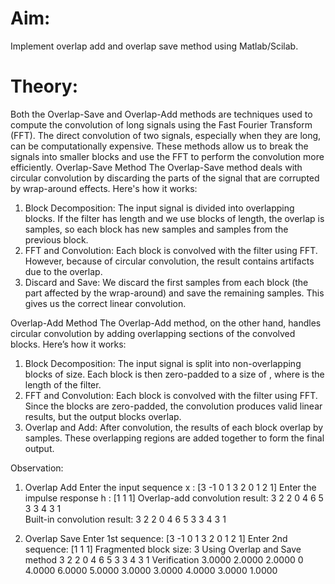 # Aim:
Implement overlap add and overlap save method using Matlab/Scilab.

# Theory:
Both the Overlap-Save and Overlap-Add methods are techniques used to compute the convolution of long signals using the Fast Fourier Transform (FFT). The direct convolution of two signals, especially when they are long, can be computationally expensive. These methods allow us to break the signals into smaller blocks and use the FFT to perform the convolution more efficiently.
Overlap-Save Method
The Overlap-Save method deals with circular convolution by discarding the parts of the signal that are corrupted by wrap-around effects. Here's how it works:
1. Block Decomposition: The input signal is divided into overlapping blocks. If the filter has length and we use blocks of length, the overlap is  samples, so each block has  new samples and  samples from the previous block.
2. FFT and Convolution: Each block is convolved with the filter using FFT. However, because of circular convolution, the result contains artifacts due to the overlap.
3. Discard and Save: We discard the first samples from each block (the part affected by the wrap-around) and save the remaining samples. This gives us the correct linear convolution.

Overlap-Add Method
The Overlap-Add method, on the other hand, handles circular convolution by adding overlapping sections of the convolved blocks. Here’s how it works:
1. Block Decomposition: The input signal is split into non-overlapping blocks of size. Each block is then zero-padded to a size of , where  is the length of the filter.
2. FFT and Convolution: Each block is convolved with the filter using FFT. Since the blocks are zero-padded, the convolution produces valid linear results, but the output blocks overlap.
3. Overlap and Add: After convolution, the results of each block overlap by samples. These overlapping regions are added together to form the final output.

Observation:
1. Overlap Add
Enter the input sequence x : [3 -1 0 1 3 2 0 1 2 1]
Enter the impulse response h : [1 1 1]
Overlap-add convolution result:
     3     2     2     0     4     6     5     3     3     4     3     1   
Built-in convolution result:
     3     2     2     0     4     6     5     3     3     4     3     1
   
3. Overlap Save
Enter 1st sequence: [3 -1 0 1 3 2 0 1 2 1]
Enter 2nd sequence: [1 1 1]
Fragmented block size: 3
Using Overlap and Save method
     3     2     2     0     4     6     5     3     3     4     3     1
   Verification
    3.0000    2.0000    2.0000         0    4.0000    6.0000    5.0000    3.0000    3.0000    4.0000    3.0000    1.0000
